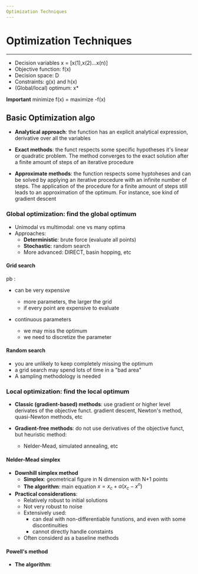 ```yaml
---
Optimization Techniques
---
```


# Optimization Techniques

---

- Decision variables x = [x(1),x(2)...x(n)]
- Objective function: f(x)
- Decision space: D
- Constraints: g(x) and h(x)
- (Global/local) optimum: x\*

**Important**
minimize f(x) = maximize -f(x)

## Basic Optimization algo

- **Analytical approach**: the function has an explicit analytical expression, derivative over all the variables
- **Exact methods**: the funct respects some specific hypotheses it's linear or quadratic problem. The method converges to the exact solution after a finite amount of steps of an iterative procedure

- **Approximate methods**: the function respects some hyptoheses and can be solved by applying an iterative procedure with an infinite number of steps. The application of the procedure for a finite amount of steps still leads to an approximation of the optimum.
  For instance, soe kind of gradient descent

### Global optimization: find the global optimum

- Unimodal vs multimodal: one vs many optima
- Approaches:
  - **Deterministic**: brute force (evaluate all points)
  - **Stochastic**: random search
  - More advanced: DIRECT, basin hopping, etc

#### Grid search

pb :

- can be very expensive

  - more parameters, the larger the grid
  - if every point are expensive to evaluate

- continuous parameters
  - we may miss the optimum
  - we need to discretize the parameter

#### Random search

- you are unlikely to keep completely missing the optimum
- a grid search may spend lots of time in a "bad area"
- A sampling methodology is needed

### Local optimization: find the local optimum

- **Classic (gradient-based) methods**: use gradient or higher level derivates of the objective funct.
  gradient descent, Newton's method, quasi-Newton methods, etc

- **Gradient-free methods**: do not use derivatives of the objective funct, but heuristic method:
  - Nelder-Mead, simulated annealing, etc

#### Nelder-Mead simplex

- **Downhill simplex method**
  - **Simplex**: geometrical figure in N dimension with N+1 points
  - **The algorithm**: main equation $x = x_c + \alpha(x_c-x^n)$
- **Practical considerations**:
  - Relatively robust to initial solutions
  - Not very robust to noise
  - Extensively used:
    - can deal with non-differentiable funstions, and even with some discontinuities
    - cannot directly handle constaints
  - Often considerd as a baseline methods

#### Powell's method

- **The algorithm**:
